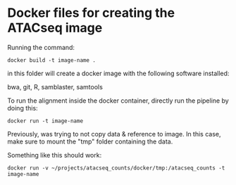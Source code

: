 # Docker files for creating the ATACseq image #

Running the command: 

`docker build -t image-name .`

in this folder will create a docker image with the following software installed:

bwa, git, R, samblaster, samtools


To run the alignment inside the docker container, directly run the pipeline by doing this:

`docker run -t image-name`


Previously, was trying to not copy data & reference to image. In this case, make sure to mount the "tmp" folder containing the data. 

Something like this should work:

`docker run -v ~/projects/atacseq_counts/docker/tmp:/atacseq_counts -t image-name`
